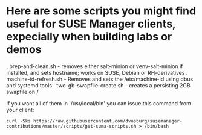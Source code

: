 # Here are some scripts you might find useful for SUSE Manager clients, expecially when building labs or demos

. prep-and-clean.sh   - removes either salt-minion or venv-salt-minion if installed, and sets hostname; works on SUSE, Debian or RH-derivatives
. machine-id-refresh.sh  - Removes and sets the /etc/machine-id using dbus and systemd tools
. two-gb-swapfile-create.sh  - creates a persisting 2GB swapfile on /

If you want all of them in '/usr/local/bin' you can issue this command from your client:

```
curl -Sks https://raw.githubusercontent.com/dvosburg/susemanager-contributions/master/scripts/get-suma-scripts.sh > /bin/bash
```
